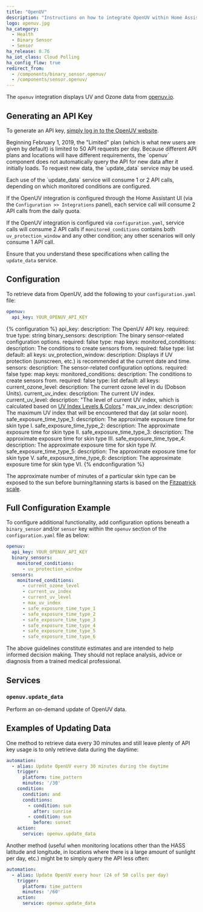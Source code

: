 ```yaml
---
title: "OpenUV"
description: "Instructions on how to integrate OpenUV within Home Assistant."
logo: openuv.jpg
ha_category:
  - Health
  - Binary Sensor
  - Sensor
ha_release: 0.76
ha_iot_class: Cloud Polling
ha_config_flow: true
redirect_from:
  - /components/binary_sensor.openuv/
  - /components/sensor.openuv/
---
```


The `openuv` integration displays UV and Ozone data from [openuv.io](http://openuv.io).

## Generating an API Key

To generate an API key,
[simply log in to the OpenUV website](https://www.openuv.io/auth/google).

<p class='note warning'>
Beginning February 1, 2019, the "Limited" plan (which is what new users are
given by default) is limited to 50 API requests per day. Because different
API plans and locations will have different requirements, the `openuv`
component does not automatically query the API for new data after it initially
loads. To request new data, the `update_data` service may be used.
</p>

<p class='note warning'>
Each use of the `update_data` service will consume 1 or 2 API calls, depending
on which monitored conditions are configured.

If the OpenUV integration is configured through the Home Assistant UI (via the
`Configuration >> Integrations` panel), each service call will consume 2 API
calls from the daily quota.

If the OpenUV integration is configured via `configuration.yaml`, service calls
will consume 2 API calls if `monitored_conditions` contains both
`uv_protection_window` and any other condition; any other scenarios will only
consume 1 API call.

Ensure that you understand these specifications when calling the `update_data`
service.
</p>

## Configuration

To retrieve data from OpenUV, add the following to your `configuration.yaml`
file:

```yaml
openuv:
  api_key: YOUR_OPENUV_API_KEY
```

{% configuration %}
api_key:
  description: The OpenUV API key.
  required: true
  type: string
binary_sensors:
  description: The binary sensor-related configuration options.
  required: false
  type: map
  keys:
    monitored_conditions:
      description: The conditions to create sensors from.
      required: false
      type: list
      default: all
      keys:
        uv_protection_window:
          description: Displays if UV protection (sunscreen, etc.) is recommended at the current date and time.
sensors:
  description: The sensor-related configuration options.
  required: false
  type: map
  keys:
    monitored_conditions:
      description: The conditions to create sensors from.
      required: false
      type: list
      default: all
      keys:
        current_ozone_level:
          description: The current ozone level in du (Dobson Units).
        current_uv_index:
          description: The current UV index.
        current_uv_level:
          description: "The level of current UV index, which is calculated based on [UV Index Levels & Colors](https://www.openuv.io/kb/uv-index-levels-colors)."
        max_uv_index:
          description: The maximum UV index that will be encountered that day (at solar noon).
        safe_exposure_time_type_1:
          description: The approximate exposure time for skin type I.
        safe_exposure_time_type_2:
          description: The approximate exposure time for skin type II.
        safe_exposure_time_type_3:
          description: The approximate exposure time for skin type III.
        safe_exposure_time_type_4:
          description: The approximate exposure time for skin type IV.
        safe_exposure_time_type_5:
          description: The approximate exposure time for skin type V.
        safe_exposure_time_type_6:
          description: The approximate exposure time for skin type VI.
{% endconfiguration %}

The approximate number of minutes of a particular skin type can be exposed to
the sun before burning/tanning starts is based on the
[Fitzpatrick scale](https://en.wikipedia.org/wiki/Fitzpatrick_scale).

## Full Configuration Example

To configure additional functionality, add configuration options beneath a
`binary_sensor` and/or `sensor` key within the `openuv` section of the
`configuration.yaml` file as below:

```yaml
openuv:
  api_key: YOUR_OPENUV_API_KEY
  binary_sensors:
    monitored_conditions:
      - uv_protection_window
  sensors:
    monitored_conditions:
      - current_ozone_level
      - current_uv_index
      - current_uv_level
      - max_uv_index
      - safe_exposure_time_type_1
      - safe_exposure_time_type_2
      - safe_exposure_time_type_3
      - safe_exposure_time_type_4
      - safe_exposure_time_type_5
      - safe_exposure_time_type_6
```

<p class='note warning'>
The above guidelines constitute estimates and are intended to help informed
decision making. They should not replace analysis, advice or diagnosis from a
trained medical professional.
</p>

## Services

### `openuv.update_data`

Perform an on-demand update of OpenUV data.

## Examples of Updating Data

One method to retrieve data every 30 minutes and still leave plenty of API key
usage is to only retrieve data during the daytime:

```yaml
automation:
  - alias: Update OpenUV every 30 minutes during the daytime
    trigger:
      platform: time_pattern
      minutes: '/30'
    condition:
      condition: and
      conditions:
        - condition: sun
          after: sunrise
        - condition: sun
          before: sunset
    action:
      service: openuv.update_data
```

Another method (useful when monitoring locations other than the HASS latitude
and longitude, in locations where there is a large amount of sunlight per day,
etc.) might be to simply query the API less often:

```yaml
automation:
  - alias: Update OpenUV every hour (24 of 50 calls per day)
    trigger:
      platform: time_pattern
      minutes: '/60'
    action:
      service: openuv.update_data
```

